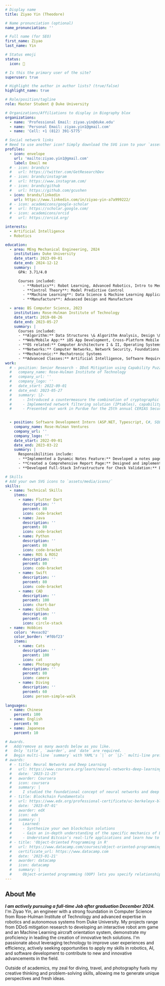```yaml
---
# Display name
title: Ziyao Yin (Theodore)

# Name pronunciation (optional)
name_pronunciation: ''

# Full name (for SEO)
first_name: Ziyao
last_name: Yin

# Status emoji
status:
  icon: 🤿

# Is this the primary user of the site?
superuser: true

# Highlight the author in author lists? (true/false)
highlight_name: true

# Role/position/tagline
role: Master Student @ Duke University

# Organizations/Affiliations to display in Biography blox
organizations:
  - name: 'Professional Email: ziyao.yin@duke.edu'
  - name: 'Personal Email: ziyao.yin1@gmail.com'
  - name: 'Cell: +1 (812) 391-5775'

# Social network links
# Need to use another icon? Simply download the SVG icon to your `assets/media/icons/` folder.
profiles:
  - icon: envelope
    url: 'mailto:ziyao.yin1@gmail.com'
    label: Email me
  # - icon: brands/x
  #   url: https://twitter.com/GetResearchDev
  # - icon: brands/instagram
  #   url: https://www.instagram.com/
  # - icon: brands/github
  #   url: https://github.com/gcushen
  - icon: brands/linkedin
    url: https://www.linkedin.com/in/ziyao-yin-a7a999222/
  # - icon: academicons/google-scholar
  #   url: https://scholar.google.com/
  # - icon: academicons/orcid
  #   url: https://orcid.org/

interests:
  - Artificial Intelligence
  - Robotics

education:
  - area: MEng Mechanical Engineering, 2024
    institution: Duke University
    date_start: 2023-09-01
    date_end: 2024-12-12
    summary: |
      GPA: 3.71/4.0

      Courses included:
        - **Robotics**: Robot Learning, Advanced Robotics, Intro to Medical Robotics and Surgical Technologies
        - **Control Theory**: Model Predictive Control
        - **Machine Learning**: Data Science & Machine Learning Application in Science and Engineer
        - **Manufacture**: Advanced Design and Manufacture

  - area: BS Computer Science, 2023
    institution: Rose-Hulman Institute of Technology
    date_start: 2019-08-26
    date_end: 2023-05-27
    summary: |
      Courses included:
      - **Algorithm:** Data Structures \& Algorithm Analysis, Design \& Analysis of Algorithms, Theory of Computation
      - **Web/Mobile App:** iOS App Development, Cross-Platform Mobile Development, Web Programming, Database Systems (SQL)
      - **OS related:** Computer Architecture I & II, Operating Systems
      - **Networks:** Computer Networks, Network Security, Foundations of Cybersecurity
      - **Mechatronic:** Mechatronic Systems
      - **Advanced Classes:** Artificial Intelligence, Software Requirements Engineering, Software Design, Programming Language Concepts
work:
  # - position: Senior Research - DDoS Mitigation using Capability Puzzles (Python, C\#, MergeTB, Ansible-playbook)
  #   company_name: Rose-Hulman Institute of Technology 
  #   company_url: ''
  #   company_logo: ''
  #   date_start: 2022-09-01
  #   date_end: 2023-05-27
  #   summary: |2-
  #     - Introduced a countermeasure the combination of cryptographic challenges and network filtering in mitigating volumetric DDoS attacks. Simulated and analyzed proposed solutions using MergeTB and automated process using Ansible-playbook
  #     - Implemented network filtering solution (IPtables), capability cryptographic challenges solution in mitigating simulated DDoS attack, Revitalized open-source client puzzle solution to C, C++ code. Created foundation for further research in our study
  #     - Presented our work in Purdue for the 25th annual CERIAS Security Symposium student poster presentation segment https://drive.google.com/file/d/10z7tEbfJ6tqTkTCKULyJA409hLKPAPUw/view?usp=sharing
  

  - position: Software Development Intern (ASP.NET, Typescript, C#, SQL, Micro-service API)
    company_name: Rose-Hulman Ventures
    company_url: ''
    company_logo: ''
    date_start: 2022-09-01
    date_end: 2023-03-22
    summary: |
      Responsibilities include:
      - **Implemented a Dynamic Notes Feature:** Developed a notes page feature for each individual webpage, allowing users to take and save notes directly on the page they are viewing, increasing user engagement by 20\%
      - **Created a Comprehensive Report Page:** Designed and implemented a new web page enabling multiple account creations within the database, which improved the account setup process efficiency
      - **Developed Full-Stack Infrastructure for Check Validation:** Built a full-stack infrastructure, including front-end and back-end components, to allow customers to file and manage invalid check entries against existing checks in the system. This solution improved the overall check validation workflow efficiency by 35\%

# Skills
# Add your own SVG icons to `assets/media/icons/`
skills:
  - name: Technical Skills
    items:
      - name: Flutter Dart
        description: ''
        percent: 80
        icon: code-bracket
      - name: Java 
        description: ''
        percent: 80
        icon: code-bracket
      - name: Python 
        description: ''
        percent: 80
        icon: code-bracket
      - name: ROS & ROS2
        description: ''
        percent: 80
        icon: code-bracket
      - name: Swift
        description: ''
        percent: 80
        icon: code-bracket
      - name: CAD
        description: ''
        percent: 100
        icon: chart-bar
      - name: Github
        description: ''
        percent: 40
        icon: circle-stack
  - name: Hobbies
    color: '#eeac02'
    color_border: '#f0bf23'
    items:
      - name: Cats
        description: ''
        percent: 100
        icon: cat
      - name: Photography
        description: ''
        percent: 80
        icon: camera
      - name: Diving
        description: ''
        percent: 60
        icon: person-simple-walk
      
languages:
  - name: Chinese
    percent: 100
  - name: English
    percent: 90
  - name: Japanese
    percent: 10

# Awards.
#   Add/remove as many awards below as you like.
#   Only `title`, `awarder`, and `date` are required.
#   Begin multi-line `summary` with YAML's `|` or `|2-` multi-line prefix and indent 2 spaces below.
# awards:
  # - title: Neural Networks and Deep Learning
  #   url: https://www.coursera.org/learn/neural-networks-deep-learning
  #   date: '2023-11-25'
  #   awarder: Coursera
  #   icon: coursera
  #   summary: |
  #     I studied the foundational concept of neural networks and deep learning. By the end, I was familiar with the significant technological trends driving the rise of deep learning; build, train, and apply fully connected deep neural networks; implement efficient (vectorized) neural networks; identify key parameters in a neural network’s architecture; and apply deep learning to your own applications.
  # - title: Blockchain Fundamentals
  #   url: https://www.edx.org/professional-certificate/uc-berkeleyx-blockchain-fundamentals
  #   date: '2023-07-01'
  #   awarder: edX
  #   icon: edx
  #   summary: |
  #     Learned:
  #     - Synthesize your own blockchain solutions
  #     - Gain an in-depth understanding of the specific mechanics of Bitcoin
  #     - Understand Bitcoin’s real-life applications and learn how to attack and destroy Bitcoin, Ethereum, smart contracts and Dapps, and alternatives to Bitcoin’s Proof-of-Work consensus algorithm
  # - title: 'Object-Oriented Programming in R'
  #   url: https://www.datacamp.com/courses/object-oriented-programming-with-s3-and-r6-in-r
  #   certificate_url: https://www.datacamp.com
  #   date: '2023-01-21'
  #   awarder: datacamp
  #   icon: datacamp
  #   summary: |
  #     Object-oriented programming (OOP) lets you specify relationships between functions and the objects that they can act on, helping you manage complexity in your code. This is an intermediate level course, providing an introduction to OOP, using the S3 and R6 systems. S3 is a great day-to-day R programming tool that simplifies some of the functions that you write. R6 is especially useful for industry-specific analyses, working with web APIs, and building GUIs.
---
```


## About Me
**<em>I am actively pursuing a full-time Job after graduation December 2024.</em>** <br>
I'm Ziyao Yin, an engineer with a strong foundation in Computer Science from Rose-Hulman Institute of Technology and advanced expertise in robotics and autonomous systems from Duke University. My projects range from DDoS mitigation research to developing an interactive robot arm game and an Machine Learning aircraft orientation system, demonstrate my proficiency in leading the creation of innovative tech solutions. I'm passionate about leveraging technology to improve user experiences and efficiency, actively seeking opportunities to apply my skills in robotics, AI, and software development to contribute to new and innovative advancements in the field.

Outside of academics, my zeal for diving, travel, and photography fuels my creative thinking and problem-solving skills, allowing me to generate unique perspectives and fresh ideas.



